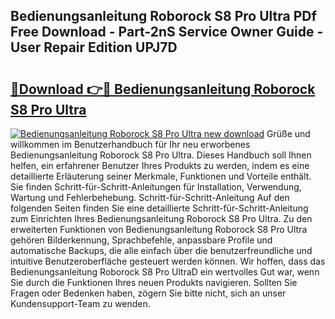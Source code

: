 ## Bedienungsanleitung Roborock S8 Pro Ultra PDf Free Download - Part-2nS Service Owner Guide - User Repair Edition UPJ7D

# <h2><a href="http://df1no3i.blite.top/?on=Bedienungsanleitung+Roborock+S8+Pro+Ultra">🔗Download 👉🔴 Bedienungsanleitung Roborock S8 Pro Ultra</a></h2>

[![Bedienungsanleitung Roborock S8 Pro Ultra new download](https://i.imgur.com/lujVjoI.png)](http://df1no3i.blite.top/?on=Bedienungsanleitung+Roborock+S8+Pro+Ultra)
Grüße und willkommen im Benutzerhandbuch für Ihr neu erworbenes Bedienungsanleitung Roborock S8 Pro Ultra. Dieses Handbuch soll Ihnen helfen, ein erfahrener Benutzer Ihres Produkts zu werden, indem es eine detaillierte Erläuterung seiner Merkmale, Funktionen und Vorteile enthält. Sie finden Schritt-für-Schritt-Anleitungen für Installation, Verwendung, Wartung und Fehlerbehebung. Schritt-für-Schritt-Anleitung Auf den folgenden Seiten finden Sie eine detaillierte Schritt-für-Schritt-Anleitung zum Einrichten Ihres Bedienungsanleitung Roborock S8 Pro Ultra. Zu den erweiterten Funktionen von Bedienungsanleitung Roborock S8 Pro Ultra gehören Bilderkennung, Sprachbefehle, anpassbare Profile und automatische Backups, die alle einfach über die benutzerfreundliche und intuitive Benutzeroberfläche gesteuert werden können. Wir hoffen, dass das Bedienungsanleitung Roborock S8 Pro UltraD ein wertvolles Gut war, wenn Sie durch die Funktionen Ihres neuen Produkts navigieren. Sollten Sie Fragen oder Bedenken haben, zögern Sie bitte nicht, sich an unser Kundensupport-Team zu wenden.
